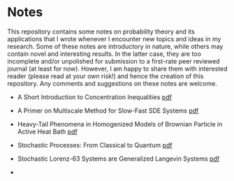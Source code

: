 # Notes

This repository contains some notes on probability theory and its applications that I wrote whenever I encounter new topics and ideas in my research. Some of these notes are introductory in nature, while others may contain novel and interesting results. In the latter case, they are too incomplete and/or unpolished for submission to a first-rate peer reviewed journal (at least for now). However, I am happy to share them with interested reader (please read at your own risk!) and hence the creation of this repository. Any comments and suggestions on these notes are welcome. 

- A Short Introduction to Concentration Inequalities [pdf](https://github.com/shoelim/mathematical-notes/blob/master/An_Introduction_to_Concentration_Inequalities.pdf) 
- A Primer on Multiscale Method for Slow-Fast SDE Systems [pdf](https://github.com/shoelim/mathematical-notes/blob/master/Multiscale_Methods.pdf)
- Heavy-Tail Phenomena in Homogenized Models of Brownian Particle in Active Heat Bath [pdf](https://github.com/shoelim/mathematical-notes/blob/master/Heavy_Tail_Phenomena_in_Homogenized_Models_of_Brownian_Particle_in_Active_Heat_Bath.pdf)
- Stochastic Processes: From Classical to Quantum [pdf](https://github.com/shoelim/mathematical-notes/blob/master/Stochastic_Processes_From_Classical_to_Quantum.pdf)
- Stochastic Lorenz-63 Systems are Generalized Langevin Systems [pdf](https://github.com/shoelim/mathematical-notes/blob/master/From_Lorenz_to_Langevin.pdf)

- 



